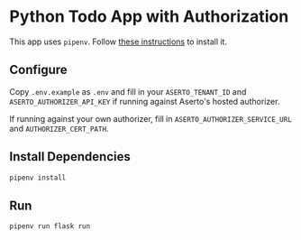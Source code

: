 # Python Todo App with Authorization

This app uses `pipenv`. Follow [these instructions](https://pipenv.pypa.io/en/latest/#install-pipenv-today) to install it.

## Configure

Copy `.env.example` as `.env` and fill in your `ASERTO_TENANT_ID` and `ASERTO_AUTHORIZER_API_KEY` if running against
Aserto's hosted authorizer.

If running against your own authorizer, fill in `ASERTO_AUTHORIZER_SERVICE_URL` and `AUTHORIZER_CERT_PATH`.

## Install Dependencies

```sh
pipenv install
```

## Run

```sh
pipenv run flask run
```
